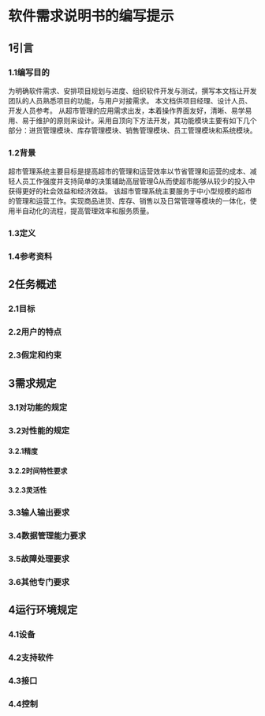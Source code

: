 # 软件需求说明书的编写提示

## 1引言

### 1.1编写目的
<!--说明编写这份软件需求说明书的目的，指出预期的读者。-->
为明确软件需求、安排项目规划与进度、组织软件开发与测试，撰写本文档让开发团队的人员熟悉项目的功能，与用户对接需求。 本文档供项目经理、设计人员、开发人员参考。
从超市管理的应用需求出发，本着操作界面友好，清晰、易学易用、易于维护的原则来设计。采用自顶向下方法开发，其功能模块主要有如下几个部分：进货管理模块、库存管理模块、销售管理模块、员工管理模块和系统模块。

### 1.2背景
<!--说明：-->
<!--- 待开发的软件系统的名称；-->
<!--- 本项目的任务提出者、开发者、用户及实现该软件的计算中心或计算机网络；-->
<!--- 该软件系统同其他系统或其他机构的基本的相互来往关系。 -->
超市管理系统主要目标是提高超市的管理和运营效率以节省管理和运营的成本、减轻人员工作强度并支持简单的决策辅助高层管理从而使超市能够从较少的投入中获得更好的社会效益和经济效益。
该超市管理系统主要服务于中小型规模的超市的管理和运营工作。实现商品进货、库存、销售以及日常管理等模块的一体化，使用半自动化的流程，提高管理效率和服务质量。

### 1.3定义
<!--列出本文件中用到的专门术语的定义和外文首字母组词的原词组。-->

### 1.4参考资料
<!--列出用得着的参考资料，如：-->
<!--- 本项目的经核准的计划任务书或合同、上级机关的批文；-->
<!--- 属于本项目的其他已发表的文件；-->
<!--- 本文件中各处引用的文件、资料、包括所要用到的软件开发标准。 列出这些文件资料的标题、文件编号、发表日期和出版单位，说明能够得到这些文件资料的来源。-->


## 2任务概述

### 2.1目标
<!--叙述该项软件开发的意图、应用目标、作用范围以及其他应向读者说明的有关该软件开发的背景材料。解释被开发软件与其他有关软件之间的关系。如果本软件产品是一项独立的软件，而且全部内容自含，则说明这一点。如果所定义的产品是一个更大的系统的一个组成部分，则应说明本产品与该系统中其他各组成部分之间的关系，为此可使用一张方框图来说明该系统的组成和本产品同其他各部分的联系和接口。-->

### 2.2用户的特点
<!--列出本软件的最终用户的特点，充分说明操作人员、维护人员的教育水平和技术专长，以及本软件的预期使甩频度。这些是软件设计工作的重要约束-->

### 2.3假定和约束
<!--列出进行本软件开发工作的假定和约束，例如经费限制、开发期限等。-->


## 3需求规定 

### 3.1对功能的规定
<!--用列表的方式（例如IPO表即输入、处理、输出表的形式），逐项定量和定性地叙述对软件所提出的功能要求，说明输入什么量、经怎样的处理、得到什么输出，说明软件应支持的终端数和应支持的并行操作的用户数。-->

### 3.2对性能的规定

#### 3.2.1精度
<!--说明对该软件的输入、输出数据精度的要求，可能包括传输过程中的精度。-->

#### 3.2.2时间特性要求
<!--说明对于该软件的时间特性要求，如对：-->
<!--- 响应时间；-->
<!--- 更新处理时间；-->
<!--- 数据的转换和传送时间；-->
<!--- 解题时间；等的要求。-->

#### 3.2.3灵活性
<!--说明对该软件的灵活性的要求，即当需求发生某些变化时，该软件对这些变化的适应能力，如：-->
<!--- 操作方式上的变化；-->
<!--- 运行环境的变化；-->
<!--- 同其他软件的接口的变化；-->
<!--- 精度和有效时限的变化；-->
<!--- 计划的变化或改进。-->
<!--- 对于为了提供这些灵活性而进行的专门设计的部分应该加以标明。-->

### 3.3输人输出要求
<!--解释各输入输出数据类型，并逐项说明其媒体、格式、数值范围、精度等。对软件的数据输出及必须标明的控制输出量进行解释并举例，包括对硬拷贝报告（正常结果输出、状态输出及异常输出）以及图形或显示报告的描述。-->

### 3.4数据管理能力要求
<!--说明需要管理的文卷和记录的个数、表和文卷的大小规模，要按可预见的增长对数据及其分量的存储要求作出估算。-->

### 3.5故障处理要求
<!--列出可能的软件、硬件故障以及对各项性能而言所产生的后果和对故障处理的要求。-->

### 3.6其他专门要求
<!--如用户单位对安全保密的要求，对使用方便的要求，对可维护性、可补充性、易读性、可靠性、运行环境可转换性的特殊要求等。-->


## 4运行环境规定

### 4.1设备
<!--列出运行该软件所需要的硬设备。说明其中的新型设备及其专门功能，包括：-->
<!--- 处理器型号及内存容量；-->
<!--- 外存容量、联机或脱机、媒体及其存储格式，设备的型号及数量；-->
<!--- 输入及输出设备的型号和数量，联机或脱机；-->
<!--- 数据通信设备的型号和数量；-->
<!--- 功能键及其他专用硬件-->

### 4.2支持软件
<!--列出支持软件,包括要用到的操作系统、编译（或汇编）程序、测试支持软件等。-->

### 4.3接口
<!--说明该软件同其他软件之间的接口、数据通信协议等。-->

### 4.4控制
<!--说明控制该软件的运行的方法和控制信号，并说明这些控制信号的来源。-->


